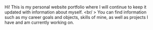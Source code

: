 Hi! This is my personal website portfolio where I will continue to keep it updated with information about myself. <br/ >
You can find information such as my career goals and objects, skills of mine, as well as projects I have and am currently working on.
